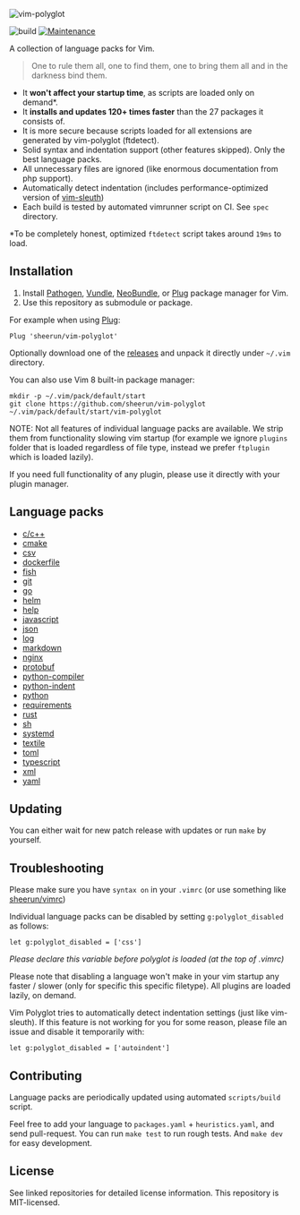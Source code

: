 ![vim-polyglot](https://i.imgur.com/9RxQK6k.png)

![build](https://github.com/sheerun/vim-polyglot/workflows/Vim%20Polyglot%20CI/badge.svg) [![Maintenance](https://img.shields.io/maintenance/yes/2020.svg?maxAge=2592000)]()

A collection of language packs for Vim.

> One to rule them all, one to find them, one to bring them all and in the darkness bind them.

- It **won't affect your startup time**, as scripts are loaded only on demand\*.
- It **installs and updates 120+ times faster** than the <!--Package Count-->27<!--/Package Count--> packages it consists of.
- It is more secure because scripts loaded for all extensions are generated by vim-polyglot (ftdetect).
- Solid syntax and indentation support (other features skipped). Only the best language packs.
- All unnecessary files are ignored (like enormous documentation from php support).
- Automatically detect indentation (includes performance-optimized version of [vim-sleuth](https://github.com/tpope/vim-sleuth))
- Each build is tested by automated vimrunner script on CI. See `spec` directory.

\*To be completely honest, optimized `ftdetect` script takes around `19ms` to load.

## Installation

1. Install [Pathogen](https://github.com/tpope/vim-pathogen), [Vundle](https://github.com/VundleVim/Vundle.vim), [NeoBundle](https://github.com/Shougo/neobundle.vim), or [Plug](https://github.com/junegunn/vim-plug) package manager for Vim.
2. Use this repository as submodule or package.

For example when using [Plug](https://github.com/junegunn/vim-plug):

```
Plug 'sheerun/vim-polyglot'
```

Optionally download one of the [releases](https://github.com/sheerun/vim-polyglot/releases) and unpack it directly under `~/.vim` directory.

You can also use Vim 8 built-in package manager:

```
mkdir -p ~/.vim/pack/default/start
git clone https://github.com/sheerun/vim-polyglot ~/.vim/pack/default/start/vim-polyglot
```

NOTE: Not all features of individual language packs are available. We strip them from functionality slowing vim startup (for example we ignore `plugins` folder that is loaded regardless of file type, instead we prefer `ftplugin` which is loaded lazily).

If you need full functionality of any plugin, please use it directly with your plugin manager.

## Language packs

<!--Language Packs-->
- [c/c++](https://github.com/vim-jp/vim-cpp)
- [cmake](https://github.com/pboettch/vim-cmake-syntax)
- [csv](https://github.com/chrisbra/csv.vim)
- [dockerfile](https://github.com/ekalinin/Dockerfile.vim)
- [fish](https://github.com/georgewitteman/vim-fish)
- [git](https://github.com/tpope/vim-git)
- [go](https://github.com/fatih/vim-go)
- [helm](https://github.com/towolf/vim-helm)
- [help](https://github.com/neovim/neovim/tree/master/runtime)
- [javascript](https://github.com/pangloss/vim-javascript)
- [json](https://github.com/elzr/vim-json)
- [log](https://github.com/MTDL9/vim-log-highlighting)
- [markdown](https://github.com/plasticboy/vim-markdown)
- [nginx](https://github.com/chr4/nginx.vim)
- [protobuf](https://github.com/uarun/vim-protobuf)
- [python-compiler](https://github.com/aliev/vim-compiler-python)
- [python-indent](https://github.com/Vimjas/vim-python-pep8-indent)
- [python](https://github.com/vim-python/python-syntax)
- [requirements](https://github.com/raimon49/requirements.txt.vim)
- [rust](https://github.com/rust-lang/rust.vim)
- [sh](https://github.com/arzg/vim-sh)
- [systemd](https://github.com/wgwoods/vim-systemd-syntax)
- [textile](https://github.com/timcharper/textile.vim)
- [toml](https://github.com/cespare/vim-toml)
- [typescript](https://github.com/HerringtonDarkholme/yats.vim)
- [xml](https://github.com/amadeus/vim-xml)
- [yaml](https://github.com/stephpy/vim-yaml)
<!--/Language Packs-->

## Updating

You can either wait for new patch release with updates or run `make` by yourself.

## Troubleshooting

Please make sure you have `syntax on` in your `.vimrc` (or use something like [sheerun/vimrc](https://github.com/sheerun/vimrc))

Individual language packs can be disabled by setting `g:polyglot_disabled` as follows:

```vim
let g:polyglot_disabled = ['css']
```

*Please declare this variable before polyglot is loaded (at the top of .vimrc)*

Please note that disabling a language won't make in your vim startup any faster / slower (only for specific this specific filetype). All plugins are loaded lazily, on demand.

Vim Polyglot tries to automatically detect indentation settings (just like vim-sleuth). If this feature is not working for you for some reason, please file an issue and disable it temporarily with:

```vim
let g:polyglot_disabled = ['autoindent']
```

## Contributing

Language packs are periodically updated using automated `scripts/build` script.

Feel free to add your language to `packages.yaml` + `heuristics.yaml`, and send pull-request. You can run `make test` to run rough tests. And `make dev` for easy development.

## License

See linked repositories for detailed license information. This repository is MIT-licensed.
